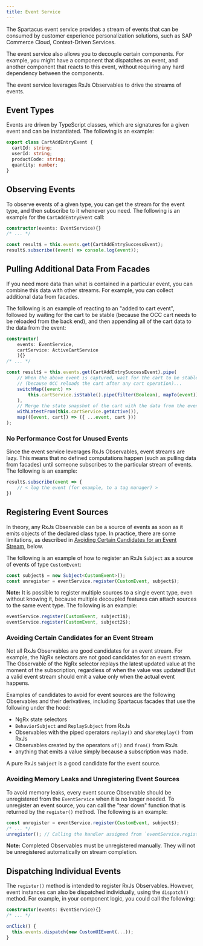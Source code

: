 ```yaml
---
title: Event Service
---
```


The Spartacus event service provides a stream of events that can be consumed by customer experience personalization solutions, such as SAP Commerce Cloud, Context-Driven Services.

The event service also allows you to decouple certain components. For example, you might have a component that dispatches an event, and another component that reacts to this event, without requiring any hard dependency between the components.

The event service leverages RxJs Observables to drive the streams of events.

## Event Types

Events are driven by TypeScript classes, which are signatures for a given event and can be instantiated. The following is an example:

```typescript
export class CartAddEntryEvent {
  cartId: string;
  userId: string;
  productCode: string;
  quantity: number;
}
```

## Observing Events

To observe events of a given type, you can get the stream for the event type, and then subscribe to it whenever you need. The following is an example for the `CartAddEntryEvent` call:

```typescript
constructor(events: EventService){}
/* ... */

const result$ = this.events.get(CartAddEntrySuccessEvent);
result$.subscribe((event) => console.log(event));
```

## Pulling Additional Data From Facades

If you need more data than what is contained in a particular event, you can combine this data with other streams. For example, you can collect additional data from facades.

The following is an example of reacting to an "added to cart event", followed by waiting for the cart to be stable (because the OCC cart needs to be reloaded from the back end), and then appending all of the cart data to the data from the event:

```typescript
constructor(
    events: EventService,
    cartService: ActiveCartService
    ){}
/* ... */

const result$ = this.events.get(CartAddEntrySuccessEvent).pipe(
    // When the above event is captured, wait for the cart to be stable
    // (because OCC reloads the cart after any cart operation)...
    switchMap((event) =>
        this.cartService.isStable().pipe(filter(Boolean), mapTo(event))
    ),
    // Merge the state snapshot of the cart with the data from the event:
    withLatestFrom(this.cartService.getActive()),
    map(([event, cart]) => ({ ...event, cart }))
);
```

### No Performance Cost for Unused Events

Since the event service leverages RxJs Observables, event streams are lazy. This means that no defined computations happen (such as pulling data from facades) until someone subscribes to the particular stream of events. The following is an example:

```typescript
result$.subscribe(event => {
    // < log the event (for example, to a tag manager) >
})
```

## Registering Event Sources

In theory, any RxJs Observable can be a source of events as soon as it emits objects of the declared class type. In practice, there are some limitations, as described in [Avoiding Certain Candidates for an Event Stream](#avoiding-certain-candidates-for-an-event-stream), below.

The following is an example of how to register an RxJs `Subject` as a source of events of type `CustomEvent`:

```typescript
const subject$ = new Subject<CustomEvent>();
const unregister = eventService.register(CustomEvent, subject$);
```

**Note:** It is possible to register multiple sources to a single event type, even without knowing it, because multiple decoupled features can attach sources to the same event type. The following is an example:

```typescript
eventService.register(CustomEvent, subject1$);
eventService.register(CustomEvent, subject2$);
```

### Avoiding Certain Candidates for an Event Stream

Not all RxJs Observables are good candidates for an event stream. For example, the NgRx selectors are not good candidates for an event stream. The Observable of the NgRx selector replays the latest updated value at the moment of the subscription, regardless of when the value was updated! But a valid event stream should emit a value only when the actual event happens.

Examples of candidates to avoid for event sources are the following Observables and their derivatives, including Spartacus facades that use the following under the hood:

- NgRx state selectors
- `BehaviorSubject` and `ReplaySubject` from RxJs
- Observables with the piped operators `replay()` and `shareReplay()` from RxJs
- Observables created by the operators `of()` and `from()` from RxJs
- anything that emits a value simply because a subscription was made.

A pure RxJs `Subject` is a good candidate for the event source.

### Avoiding Memory Leaks and Unregistering Event Sources

To avoid memory leaks, every event source Observable should be unregistered from the `EventService` when it is no longer needed. To unregister an event source, you can call the "tear down" function that is returned by the `register()` method. The following is an example:

```typescript
const unregister = eventService.register(CustomEvent, subject$);
/* ... */
unregister(); // Calling the handler assigned from `eventService.register(...)` in the example above
```

**Note:** Completed Observables must be unregistered manually. They will not be unregistered automatically on stream completion.

## Dispatching Individual Events

The `register()` method is intended to register RxJs Observables. However, event instances can also be dispatched individually, using the `dispatch()` method. For example, in your component logic, you could call the following:

```typescript
constructor(events: EventService){}
/* ... */

onClick() {
  this.events.dispatch(new CustomUIEvent(...));
}
```
